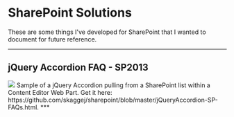 # SharePoint Solutions
These are some things I've developed for SharePoint that I wanted to document for future reference.
***  
## jQuery Accordion FAQ - SP2013
<img src="https://github.com/skaggej/sharepoint/blob/master/screenshots/jQueryAccordion-SP-FAQs-1.png" />  
Sample of a jQuery Accordion pulling from a SharePoint list within a Content Editor Web Part.  
Get it here:  https://github.com/skaggej/sharepoint/blob/master/jQueryAccordion-SP-FAQs.html.  
***
